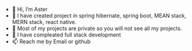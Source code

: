- 👋 Hi, I’m Aster
- 👀 I have created project in spring hibernate, spring boot, MEAN stack, MERN stack, react native.
- 🔏 Most of my projects are private so you will not see all my projects.
- 🌱 I have compleated full stack development
- 📫 Reach me by Email or github

<!---
Aster696/Aster696 is a ✨ special ✨ repository because its `README.md` (this file) appears on your GitHub profile.
You can click the Preview link to take a look at your changes.
--->
